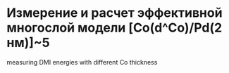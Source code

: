 # Измерение и расчет эффективной многослой модели [Co(d^Co)/Pd(2 нм)]~5
measuring DMI energies with different Co thickness
